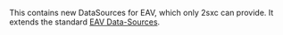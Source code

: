 ﻿---
uid: ToSic.Sxc.Data.DataSources
---

This contains new DataSources for EAV, which only 2sxc can provide. It extends the standard [EAV Data-Sources](xref:ToSic.Eav.DataSources).